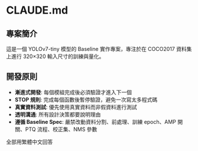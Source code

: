 # CLAUDE.md



## 專案簡介
這是一個 YOLOv7-tiny 模型的 Baseline 實作專案，專注於在 COCO2017 資料集上進行 320×320 輸入尺寸的訓練與量化。

## 開發原則
- **漸進式開發**: 每個模組完成後必須驗證才進入下一個
- **STOP 規則**: 完成每個函數後暫停驗證，避免一次寫太多程式碼
- **真實資料測試**: 優先使用真實資料而非假資料進行測試
- **透明溝通**: 所有設計決策都要說明理由
- **遵循 Baseline Spec**: 嚴禁改動資料分割、前處理、訓練 epoch、AMP 開關、PTQ 流程、校正集、NMS 參數

全部用繁體中文回答